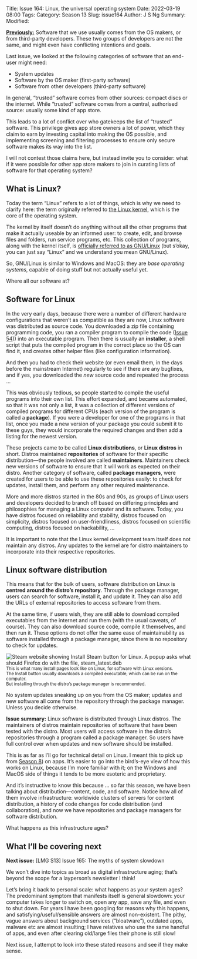 Title: Issue 164: Linux, the universal operating system
Date: 2022-03-19 08:00
Tags: 
Category: Season 13
Slug: issue164
Author: J S Ng
Summary: 
Modified: 

[**Previously:**](https://buttondown.email/laymansguide/archive/) Software that we use usually comes from the OS makers, or from third-party developers. These two groups of developers are not the same, and might even have conflicting intentions and goals.

Last issue, we looked at the following categories of software that an end-user might need:

- System updates
- Software by the OS maker (first-party software)
- Software from other developers (third-party software)

In general, “trusted” software comes from other sources: compact discs or the internet. While “trusted” software comes from a central, authorised source: usually some kind of app store.

This leads to a lot of conflict over who gatekeeps the list of “trusted” software. This privilege gives app store owners a lot of power, which they claim to earn by investing capital into making the OS possible, and implementing screening and filtering processes to ensure only secure software makes its way into the list.

I will not contest those claims here, but instead invite you to consider: what if it were possible for other app store makers to join in curating lists of software for that operating system?

## What is Linux?

Today the term “Linux” refers to a lot of things, which is why we need to clarify here: the term originally referred to [the Linux kernel](https://www.redhat.com/en/topics/linux/what-is-the-linux-kernel), which is the core of the operating system.

The kernel by itself doesn’t do anything without all the other programs that make it actually useable by an informed user: to create, edit, and browse files and folders, run service programs, etc. This collection of programs, along with the kernel itself, is [officially referred to as GNU/Linux](https://www.getgnulinux.org/en/linux) (but s’okay, you can just say “Linux” and we understand you mean GNU/Linux).

So, GNU/Linux is similar to Windows and MacOS: they are *base operating systems*, capable of doing stuff but not actually useful yet.

Where all our software at?

## Software for Linux

In the very early days, because there were a number of different hardware configurations that weren’t as compatible as they are now, Linux software was distributed as source code. You downloaded a zip file containing programming code, you ran a compiler program to compile the code ([Issue 54]({filename}/season5/issue054/issue054.md))) into an executable program. Then there is usually an **installer**, a shell script that puts the compiled program in the correct place so the OS can find it, and creates other helper files (like configuration information).

And then you had to check their website (or even email them, in the days before the mainstream Internet) regularly to see if there are any bugfixes, and if yes, you downloaded the *new* source code and repeated the process …

This was obviously tedious, so people started to compile the useful programs into their own list. This effort expanded, and became automated, so that it was not only a list, it was a collection of different versions of compiled programs for different CPUs (each version of the program is called a **package**). If you were a developer for one of the programs in that list, once you made a new version of your package you could submit it to these guys, they would incorporate the required changes and then add a listing for the newest version.

These projects came to be called **Linux distributions**, or **Linux distros** in short. Distros maintained **repositories** of software for their specific distribution—the people involved are called **maintainers**. Maintainers check new versions of software to ensure that it will work as expected on their distro. Another category of software, called **package managers**, were created for users to be able to use these repositories easily: to check for updates, install them, and perform any other required maintenance.

More and more distros started in the 80s and 90s, as groups of Linux users and developers decided to branch off based on differing principles and philosophies for managing a Linux computer and its software. Today, you have distros focused on reliability and stability, distros focused on simplicity, distros focused on user-friendliness, distros focused on scientific computing, distros focused on hackability, …

It is important to note that the Linux kernel development team itself does not maintain any distros. Any updates to the kernel are for distro maintainers to incorporate into their respective repositories.

## Linux software distribution

This means that for the bulk of users, software distribution on Linux is **centred around the distro’s repository**. Through the package manager, users can search for software, install it, and update it. They can also add the URLs of external repositories to access software from them.

At the same time, if users wish, they are still able to download compiled executables from the internet and run them (with the usual caveats, of course). They can also download source code, compile it themselves, and then run it. These options do not offer the same ease of maintainability as software installed through a package manager, since there is no repository to check for updates.

![Steam website showing Install Steam button for Linux. A popup asks what should Firefox do with the file, steam_latest.deb]({attach}/season13/issue164/issue164_01.png)
<small>This is what many install pages look like on Linux, for software with Linux versions.<br />The Install button usually downloads a compiled executable, which can be run on the computer.<br />But installing through the distro’s package manager is recommended.</small>

No system updates sneaking up on you from the OS maker; updates and new software all come from the repository through the package manager. Unless you decide otherwise.

**Issue summary:** Linux software is distributed through Linux distros. The maintainers of distros maintain repositories of software that have been tested with the distro. Most users will access software in the distro’s repositories through a program called a package manager. So users have full control over when updates and new software should be installed.

This is as far as I’ll go for technical detail on Linux. I meant this to pick up from [Season 8]({filename}/season8/issue092/issue092.md)) on apps. It’s easier to go into the bird’s-eye view of how this works on Linux, because I’m more familiar with it; on the Windows and MacOS side of things it tends to be more esoteric and proprietary.

And it’s instructive to know this because … so far this season, we have been talking about distribution—content, code, and software. Notice how all of them involve infrastructure: worldwide clusters of servers for content distribution, a history of code changes for code distribution (and collaboration), and now we have repositories and package managers for software distribution.

What happens as this infrastructure ages?

## What I’ll be covering next

**Next issue:** [LMG S13] Issue 165: The myths of system slowdown

We won’t dive into topics as broad as digital infrastructure aging; that’s beyond the scope for a layperson’s newsletter I think!

Let’s bring it back to personal scale: what happens as your system ages? The predominant symptom that manifests itself is general slowdown: your computer takes longer to switch on, open any app, save any file, and even to shut down. For years I have been googling for reasons why this happens, and satisfying/useful/sensible answers are almost non-existent. The pithy, vague answers about background services (“bloatware”), outdated apps, malware etc are almost insulting; I have relatives who use the same handful of apps, and even after clearing old/large files their phone is still slow!

Next issue, I attempt to look into these stated reasons and see if they make sense.
